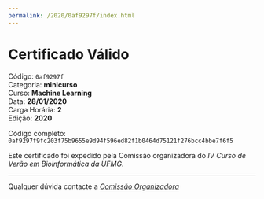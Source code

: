 ```yaml
---
permalink: /2020/0af9297f/index.html
---
```


# Certificado Válido

Código: `0af9297f`<br>
Categoria: **minicurso**<br>
Curso: **Machine Learning**<br>
Data: **28/01/2020**<br>
Carga Horária: **2**<br>
Edição: **2020**<br>


Código completo: `0af9297f9fc203f75b9655e9d94f596ed82f1b0464d75121f276bcc4bbe7f6f5`


Este certificado foi expedido pela Comissão organizadora do *IV Curso de Verão em Bioinformática da UFMG*.

----

Qualquer dúvida contacte a [_Comissão Organizadora_](<mailto:cursobioinfoufmg@gmail.com$subject=[Certificados]>)

